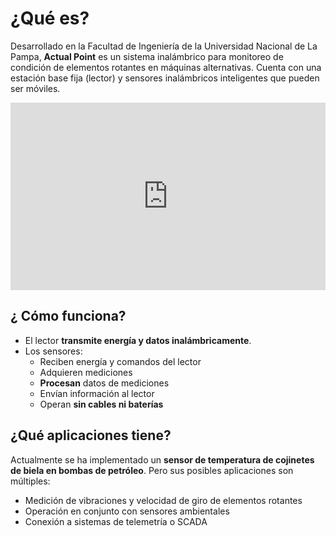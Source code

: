 # ¿Qué es?

Desarrollado en la Facultad de Ingeniería de la Universidad Nacional de La Pampa, **Actual Point** es un sistema inalámbrico para monitoreo de condición de elementos rotantes en máquinas alternativas. Cuenta con una estación base fija (lector) y sensores inalámbricos inteligentes que pueden ser móviles.

<iframe height="300" width="100%" src="https://drive.google.com/file/d/1KCQgXsOTsYD9af8p2BCvP6TvXYcFDHPF/preview" frameborder="0" allowfullscreen="true"> </iframe>

## ¿ Cómo funciona?

* El lector **transmite energía y datos inalámbricamente**.
* Los sensores:
  * Reciben energía y comandos del lector
  * Adquieren mediciones
  * **Procesan** datos de mediciones
  * Envían información al lector
  * Operan **sin cables ni baterías**

## ¿Qué aplicaciones tiene?

Actualmente se ha implementado un **sensor de temperatura de cojinetes de biela en bombas de petróleo**. Pero sus posibles aplicaciones son múltiples:
* Medición de vibraciones y velocidad de giro de elementos rotantes
* Operación en conjunto con sensores ambientales
* Conexión a sistemas de telemetría o SCADA



